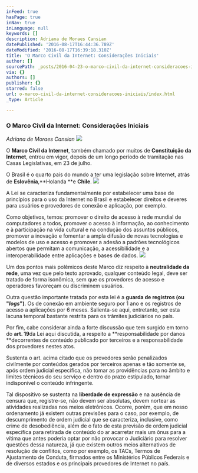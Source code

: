 ```yaml
---
inFeed: true
hasPage: true
inNav: true
inLanguage: null
keywords: []
description: Adriana de Moraes Cansian
datePublished: '2016-08-17T16:44:36.789Z'
dateModified: '2016-08-17T16:39:18.310Z'
title: 'O Marco Civil da Internet: Considerações Iniciais'
author: []
sourcePath: _posts/2016-04-23-o-marco-civil-da-internet-consideracoes-iniciais.md
via: {}
authors: []
publisher: {}
starred: false
url: o-marco-civil-da-internet-consideracoes-iniciais/index.html
_type: Article

---
```

### **O Marco Civil da Internet: Considerações Iniciais**

_Adriana de Moraes Cansian_
![](https://the-grid-user-content.s3-us-west-2.amazonaws.com/ea8b592e-2141-4a51-a58d-da1a26c2ce6d.jpg)

O **Marco Civil da Internet**, também chamado por muitos de **Constituição da Internet**, entrou em vigor, depois de um longo período de tramitação nas Casas Legislativas, em 23 de julho.

O Brasil é o quarto país do mundo a ter uma legislação sobre Internet, atrás de **Eslovênia**,**Holanda **e **Chile**.
![](https://the-grid-user-content.s3-us-west-2.amazonaws.com/f71cc3e4-38bd-426f-8138-f4a4bc1eafbc.jpg)

A Lei se caracteriza fundamentalmente por estabelecer uma base de princípios para o uso da Internet no Brasil e estabelecer direitos e deveres para usuários e provedores de conexão e aplicação, por exemplo.

Como objetivos, temos: promover o direito de acesso à rede mundial de computadores a todos, promover o acesso à informação, ao conhecimento e à participação na vida cultural e na condução dos assuntos públicos, promover a inovação e fomentar a ampla difusão de novas tecnologias e modelos de uso e acesso e promover a adesão a padrões tecnológicos abertos que permitam a comunicação, a acessibilidade e a interoperabilidade entre aplicações e bases de dados.
![](https://the-grid-user-content.s3-us-west-2.amazonaws.com/d9abe97c-73ab-49a2-a16e-80ece19b6f56.jpg)

Um dos pontos mais polêmicos deste Marco diz respeito à **neutralidade da rede**, uma vez que pelo texto aprovado, qualquer conteúdo legal, deve ser tratado de forma isonômica, sem que os provedores de acesso e operadores favoreçam ou discriminem usuários.

Outra questão importante tratada por esta lei é a **guarda de registros (ou "_logs_")**. Os de conexão em ambiente seguro por 1 ano e os registros de acesso a aplicações por 6 meses. Salienta-se aqui, entretanto, ser esta lacuna temporal bastante restrita para os trâmites judiciários no país.

Por fim, cabe considerar ainda a forte discussão que tem surgido em torno do **art. 19**da Lei aqui discutida, a respeito a **responsabilidade por danos **decorrentes de conteúdo publicado por terceiros e a responsabilidade dos provedores nestes atos.

Sustenta o art. acima citado que os provedores serão penalizados civilmente por conteúdos gerados por terceiros apenas e tão somente se, após ordem judicial específica, não tomar as providências para no âmbito e limites técnicos do seu serviço e dentro do prazo estipulado, tornar indisponível o conteúdo infringente.

Tal dispositivo se sustenta na **liberdade de expressão** e na ausência de censura que, registre-se, não devem ser absolutas, devem nortear as atividades realizadas nos meios eletrônicos. Ocorre, porém, que em nosso ordenamento já existem outras previsões para o caso, por exemplo, de descumprimento de ordem judicial que se caracteriza, inclusive, como crime de desobediência, além de o fato de esta previsão de ordem judicial específica para retirada de conteúdo do ar acarretar mais um ônus para a vítima que antes poderia optar por não provocar o Judiciário para resolver questões dessa natureza, já que existem outros meios alternativos de resolução de conflitos, como por exemplo, os TACs, Termos de Ajustamento de Conduta, firmados entre os Ministérios Públicos Federais e de diversos estados e os principais provedores de Internet no país.